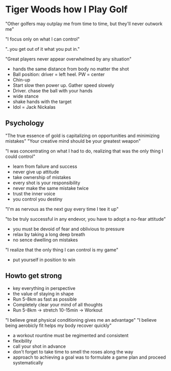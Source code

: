 # Tiger Woods how I Play Golf

"Other golfers may outplay me from time to time, but they'll never outwork me"

"I focus only on what I can control"

"..you get out of it what you put in."

"Great players never appear overwhelmed by any situation"

- hands the same distance from body no matter the shot
- Ball position: driver = left heel. PW = center
- Chin-up
- Start slow then power up. Gather speed slowely
- Driver. chase the ball with your hands
- wide stance
- shake hands with the target
- Idol = Jack Nickalas

## Psychology

"The true essence of gold is capitalizing on opportunities and minimizing mistakes"
"Your creative mind should be your greatest weapon"

"I was concentrating on what I had to do, realizing that was the only thing I could control"

- learn from failure and success
- never give up attitude
- take ownership of mistakes
- every shot is your responsibility
- never make the same mistake twice
- trust the inner voice
- you control you destiny

"I'm as nervous as the next guy every time I tee it up"

"to be truly successful in any endevor, you have to adopt a no-fear attitude"

- you must be devoid of fear and oblivious to pressure
- relax by taking a long deep breath
- no sence dwelling on mistakes

"I realize that the only thing I can control is my game"

- put yourself in position to win

## Howto get strong

- key everything in perspective
- the value of staying in shape
- Run 5-8km as fast as possible
- Completely clear your mind of all thoughts
- Run 5-8km -> stretch 10-15min -> Workout

"I believe great physical conditioning gives me an advantage"
"I believe being aerobicly fit helps my body recover quickly"

- a workout rountine must be regimented and consistent
- flexibility
- call your shot in advance
- don't forget to take time to smell the roses along the way
- approach to achieving a goal was to formulate a game plan and proceed systematically
